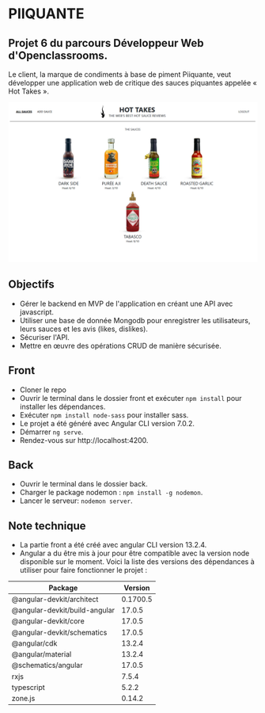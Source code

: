 # PIIQUANTE

## Projet 6 du parcours Développeur Web d'Openclassrooms.

Le client, la marque de condiments à base de piment Piiquante, veut développer une application web de critique des sauces piquantes appelée « Hot Takes ».

![Image du site](back/images/sample.png)

## Objectifs

- Gérer le backend en MVP de l'application en créant une API avec javascript.
- Utiliser une base de donnée Mongodb pour enregistrer les utilisateurs, leurs sauces et les avis (likes, dislikes).
- Sécuriser l'API.
- Mettre en œuvre des opérations CRUD de manière sécurisée.

## Front

- Cloner le repo
- Ouvrir le terminal dans le dossier front et exécuter `npm install` pour installer les dépendances.
- Exécuter `npm install node-sass` pour installer sass.
- Le projet a été généré avec Angular CLI version 7.0.2.
- Démarrer `ng serve`.
- Rendez-vous sur http://localhost:4200.

## Back

- Ouvrir le terminal dans le dossier back.
- Charger le package nodemon : `npm install -g nodemon`.
- Lancer le serveur: `nodemon server`.

## Note technique

- La partie front a été créé avec angular CLI version 13.2.4. 
- Angular a du être mis à jour pour être compatible avec la version node disponible sur le moment. Voici la liste des versions des dépendances à utiliser pour faire fonctionner le projet :

|Package                         |Version  |
|--------------------------------|---------|
|@angular-devkit/architect       |0.1700.5 |
|@angular-devkit/build-angular   |17.0.5   |
|@angular-devkit/core            |17.0.5   |
|@angular-devkit/schematics      |17.0.5   |
|@angular/cdk                    |13.2.4   |
|@angular/material               |13.2.4   |
|@schematics/angular             |17.0.5   |
|rxjs                            |7.5.4    |
|typescript                      |5.2.2    |
|zone.js                         |0.14.2   |

